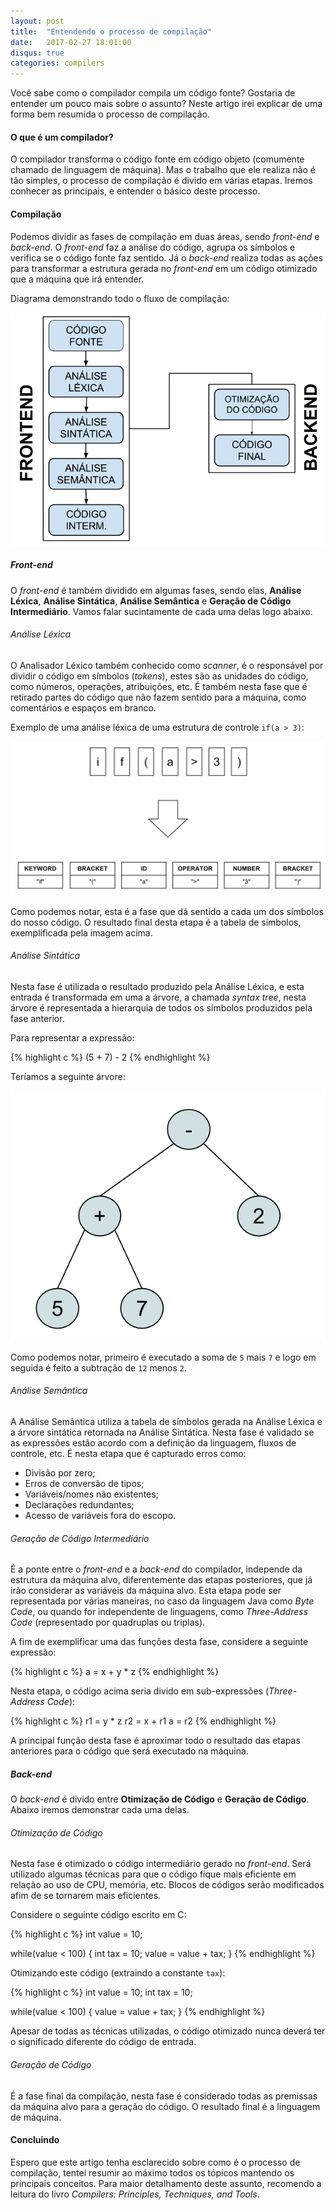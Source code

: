 ```yaml
---
layout: post
title:  "Entendendo o processo de compilação"
date:   2017-02-27 18:01:00
disqus: true
categories: compilers
---
```


Você sabe como o compilador compila um código fonte? Gostaria de entender um pouco mais sobre o assunto? Neste artigo irei explicar de uma forma bem resumida o processo de compilação.

#### O que é um compilador?

O compilador transforma o código fonte em código objeto (comumente chamado de linguagem de máquina). Mas o trabalho que ele realiza não é tão simples, o processo de compilação é divido em várias etapas. Iremos conhecer as principais, e entender o básico deste processo.

#### Compilação

Podemos dividir as fases de compilação em duas áreas, sendo *front-end* e *back-end*. O *front-end* faz a análise do código, agrupa os símbolos e verifica se o código fonte faz sentido. Já o *back-end* realiza todas as ações para transformar a estrutura gerada no *front-end* em um código otimizado que a máquina que irá entender.

Diagrama demonstrando todo o fluxo de compilação:

![Estrutura do Compilador](/assets/images/compilers_structure.png)

##### Front-end

O *front-end* é também dividido em algumas fases, sendo elas, **Análise Léxica**, **Análise Sintática**, **Análise Semântica** e **Geração de Código Intermediário**. Vamos falar sucintamente de cada uma delas logo abaixo.

###### Análise Léxica

O Analisador Léxico também conhecido como *scanner*, é o responsável por dividir o código em símbolos (*tokens*), estes são as unidades do código, como números, operações, atribuições, etc. É também nesta fase que é retirado partes do código que não fazem sentido para a máquina, como comentários e espaços em branco.

Exemplo de uma análise léxica de uma estrutura de controle `if(a > 3)`:

![Análise Léxica - Tabela de Símbolos](/assets/images/compilers_analysis_lexical.png)

Como podemos notar, esta é a fase que dá sentido a cada um dos símbolos do nosso código. O resultado final desta etapa é a tabela de símbolos, exemplificada pela imagem acima.

###### Análise Sintática

Nesta fase é utilizada o resultado produzido pela Análise Léxica, e esta entrada é transformada em uma a árvore, a chamada *syntax tree*, nesta árvore é representada a hierarquia de todos os símbolos produzidos pela fase anterior.

Para representar a expressão:

{% highlight c %}
(5 + 7) - 2
{% endhighlight %}

Teríamos a seguinte árvore:

![Análise Sintática - Abstract Syntax Tree](/assets/images/compilers_syntax_tree.png)

Como podemos notar, primeiro é executado a soma de `5` mais `7` e logo em seguida é feito a subtração de `12` menos `2`.

###### Análise Semântica

A Análise Semântica utiliza a tabela de símbolos gerada na Análise Léxica e a árvore sintática retornada na Análise Sintática. Nesta fase é validado se as expressões estão acordo com a definição da linguagem, fluxos de controle, etc. É nesta etapa que é capturado erros como:

* Divisão por zero;
* Erros de conversão de tipos;
* Variáveis/nomes não existentes;
* Declarações redundantes;
* Acesso de variáveis fora do escopo.

###### Geração de Código Intermediário

É a ponte entre o *front-end* e a *back-end* do compilador, independe da estrutura da máquina alvo, diferentemente das etapas posteriores, que já irão considerar as variáveis da máquina alvo. Esta etapa pode ser representada por várias maneiras, no caso da linguagem Java como *Byte Code*, ou quando for independente de linguagens, como *Three-Address Code* (representado por quadruplas ou triplas).

A fim de exemplificar uma das funções desta fase, considere a seguinte expressão:

{% highlight c %}
a = x + y * z
{% endhighlight %}

Nesta etapa, o código acima seria divido em sub-expressões (*Three-Address Code*):

{% highlight c %}
r1 = y * z
r2 = x + r1
a = r2
{% endhighlight %}

A principal função desta fase é aproximar todo o resultado das etapas anteriores para o código que será executado na máquina.

##### Back-end

O *back-end* é divido entre **Otimização de Código** e **Geração de Código**. Abaixo iremos demonstrar cada uma delas.

###### Otimização de Código

Nesta fase é otimizado o código intermediário gerado no *front-end*. Será utilizado algumas técnicas para que o código fique mais eficiente em relação ao uso de CPU, memória, etc. Blocos de códigos serão modificados afim de se tornarem mais eficientes.

Considere o seguinte código escrito em C:

{% highlight c %}
int value = 10;

while(value < 100) {
  int tax = 10;
  value = value + tax;
}
{% endhighlight %}

Otimizando este código (extraindo a constante `tax`):

{% highlight c %}
int value = 10;
int tax = 10;

while(value < 100) {
  value = value + tax;
}
{% endhighlight %}

Apesar de todas as técnicas utilizadas, o código otimizado nunca deverá ter o significado diferente do código de entrada.

###### Geração de Código

É a fase final da compilação, nesta fase é considerado todas as premissas da máquina alvo para a geração do código. O resultado final é a linguagem de máquina.

#### Concluindo

Espero que este artigo tenha esclarecido sobre como é o processo de compilação, tentei resumir ao máximo todos os tópicos mantendo os principais conceitos. Para maior detalhamento deste assunto, recomendo a leitura do livro *Compilers: Principles, Techniques, and Tools*.
